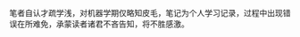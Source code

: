<!--
 * @Descripttion: 
 * @version: 
 * @Author: 王远昭
 * @Date: 2022-09-08 14:50:50
 * @LastEditors: 王远昭
 * @LastEditTime: 2022-11-16 22:31:26
-->


笔者自认才疏学浅，对机器学期仅略知皮毛，笔记为个人学习记录，过程中出现错误在所难免，承蒙读者诸君不吝告知，将不胜感激。




